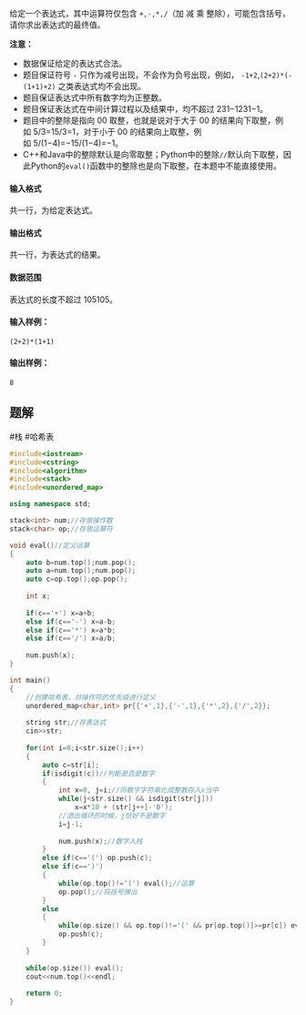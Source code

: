 
给定一个表达式，其中运算符仅包含 `+,-,*,/`（加 减 乘 整除），可能包含括号，请你求出表达式的最终值。

**注意：**

- 数据保证给定的表达式合法。
- 题目保证符号 `-` 只作为减号出现，不会作为负号出现，例如，
`-1+2`,`(2+2)*(-(1+1)+2)` 之类表达式均不会出现。
- 题目保证表达式中所有数字均为正整数。
- 题目保证表达式在中间计算过程以及结果中，均不超过 231−1231−1。
- 题目中的整除是指向 00 取整，也就是说对于大于 00 的结果向下取整，例如 5/3=15/3=1，对于小于 00 的结果向上取整，例如 5/(1−4)=−15/(1−4)=−1。
- C++和Java中的整除默认是向零取整；Python中的整除`//`默认向下取整，因此Python的`eval()`函数中的整除也是向下取整，在本题中不能直接使用。

#### 输入格式

共一行，为给定表达式。

#### 输出格式

共一行，为表达式的结果。

#### 数据范围

表达式的长度不超过 105105。

#### 输入样例：

```
(2+2)*(1+1)
```

#### 输出样例：

```
8
```

## 题解

#栈 #哈希表

```cpp
#include<iostream>
#include<cstring>
#include<algorithm>
#include<stack>
#include<unordered_map>

using namespace std;

stack<int> num;//存放操作数
stack<char> op;//存放运算符

void eval()//定义运算
{
    auto b=num.top();num.pop();
    auto a=num.top();num.pop();
    auto c=op.top();op.pop();
    
    int x;
    
    if(c=='+') x=a+b;
    else if(c=='-') x=a-b;
    else if(c=='*') x=a*b;
    else if(c=='/') x=a/b;
        
    num.push(x);
}

int main()
{
	//创建哈希表，对操作符的优先级进行定义
    unordered_map<char,int> pr{{'+',1},{'-',1},{'*',2},{'/',2}};
    
    string str;//存表达式
    cin>>str;
    
    for(int i=0;i<str.size();i++)
    {
        auto c=str[i];
        if(isdigit(c))//判断是否是数字
        {
            int x=0, j=i;//将数字字符串化成整数存入x当中
            while(j<str.size() && isdigit(str[j]))
                x=x*10 + (str[j++]-'0');
	        //退出循环的时候，j恰好不是数字
            i=j-1;
            
            num.push(x);//数字入栈
        }
        else if(c=='(') op.push(c);
        else if(c==')')
        {
            while(op.top()!='(') eval();//运算
            op.pop();//将括号弹出
        }
        else
        {
            while(op.size() && op.top()!='(' && pr[op.top()]>=pr[c]) eval();//比较运算优先级然后运算
            op.push(c);
        }
    }
    
    while(op.size()) eval();
    cout<<num.top()<<endl;
    
    return 0;
}

```